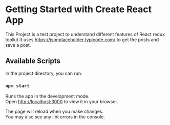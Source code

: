 # Getting Started with Create React App

This Project is a test project to understand different features of React redux toolkit
It uses https://jsonplaceholder.typicode.com/ to get the posts and save a post.

## Available Scripts

In the project directory, you can run:

### `npm start`

Runs the app in the development mode.\
Open [http://localhost:3000](http://localhost:3000) to view it in your browser.

The page will reload when you make changes.\
You may also see any lint errors in the console.
